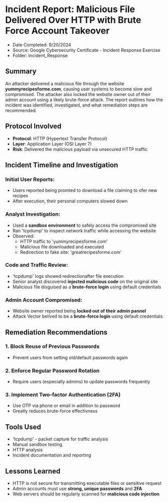 # Incident Report: Malicious File Delivered Over HTTP with Brute Force Account Takeover
- Date Completed: 9/20/2024
- Source: Google Cybersecurity Certificate - Incident Response Exercise
- Folder: Incident_Response

## Summary
An attacker delivered a malicious file through the website **yummyrecipesforme.com**, causing user systems to become slow and compromised. The attacker also locked the website owner out of their admin account using a likely brute-force attack. The report outlines how the incident was identified, investigated, and what remediation steps are recommended.

## Protocol Involved
- **Protocol**: HTTP (Hypertext Transfer Protocol)
- **Layer**: Application Layer (OSI Layer 7)
- **Risk**: Delivered the malicious payload via unsecured HTTP traffic

## Incident Timeline and Investigation
### Initial User Reports:
- Users reported being promted to download a file claiming to ofer new recipes
- After execution, their personal computers slowed down

### Analyst Investigation:
- Used a **sandbox environment** to safely access the compromised site
- Ran 'tcpdump' to inspect network traffic while accessing the website
- Observed:
    - HTTP traffic to 'yummyrecipesforme.com'
    - Malicious file downloaded and executed
    - Redirection to fake site: 'greatrecipesforme.com'
 
### Code and Traffic Review:
- 'tcpdump' logs showed redirectionafter file execution
- Senior analyst discovered **injected malicious code** on the original site
- Malicious file disguised as a **brute-force login** using default credentials

### Admin Account Compromised:
- Website owner reported being **locked out of their admin pannel**
- Attack Vector belived to be a **brute-force login** using default credentials

## Remediation Recommendations
### 1. **Block Reuse of Previous Passwords**
- Prevent users from setting old/default passwords again

### 2. **Enforce Regular Password Rotation**
- Require users (especially admins) to update passwords frequently

### 3. **Implement Two-factor Authentication (2FA)**
- Use OTP via phone or email in addition to password
- Greatly reduces brute-force effectivness

## Tools Used
- 'tcpdump' - packet capture for traffic analysis
- Manual sandbox testing
- HTTP analysis
- Incident documentation and reporting

## Lessons Learned
- HTTP is not secure for transmitting executable files or sensitive request
- Admin accounts must use **strong, unique passwords** and **2FA**
- Web servers should be regularly scanned for **malicious code injection**
